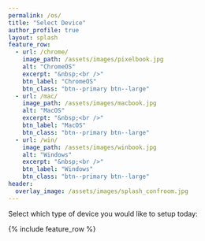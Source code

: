 ```yaml
---
permalink: /os/
title: "Select Device"
author_profile: true
layout: splash
feature_row:
  - url: /chrome/
    image_path: /assets/images/pixelbook.jpg
    alt: "ChromeOS"
    excerpt: "&nbsp;<br />"
    btn_label: "ChromeOS"
    btn_class: "btn--primary btn--large"
  - url: /mac/
    image_path: /assets/images/macbook.jpg
    alt: "MacOS"
    excerpt: "&nbsp;<br />"
    btn_label: "MacOS"
    btn_class: "btn--primary btn--large"
  - url: /win/
    image_path: /assets/images/winbook.jpg
    alt: "Windows"
    excerpt: "&nbsp;<br />"
    btn_label: "Windows"
    btn_class: "btn--primary btn--large"
header:
  overlay_image: /assets/images/splash_confroom.jpg
---
```


Select which type of device you would like to setup today:


{% include feature_row %}
